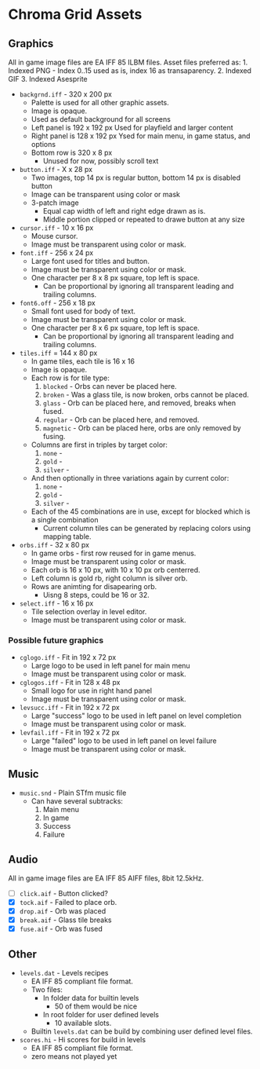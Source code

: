 # Chroma Grid Assets

## Graphics

All in game image files are EA IFF 85 ILBM files. Asset files preferred as:
    1. Indexed PNG - Index 0..15 used as is, index 16 as transaparency.
    2. Indexed GIF
    3. Indexed Asesprite

* `backgrnd.iff` - 320 x 200 px
    * Palette is used for all other graphic assets.
    * Image is opaque.
    * Used as default background for all screens
    * Left panel is 192 x 192 px
        Used for playfield and larger content
    * Right panel is 128 x 192 px
        Ysed for main menu, in game status, and options
    * Bottom row is 320 x 8 px
        * Unused for now, possibly scroll text
* `button.iff` - X x 28 px
    * Two images, top 14 px is regular button, bottom 14 px is disabled button
    * Image can be transparent using color or mask
    * 3-patch image
        * Equal cap width of left and right edge drawn as is.
        * Middle portion clipped or repeated to drawe button at any size
* `cursor.iff` - 10 x 16 px
    * Mouse cursor.
    * Image must be transparent using color or mask.
* `font.iff` - 256 x 24 px
    * Large font used for titles and button.
    * Image must be transparent using color or mask.
    * One character per 8 x 8 px square, top left is space.
        * Can be proportional by ignoring all transparent leading and trailing columns.
* `font6.off` - 256 x 18 px
    * Small font used for body of text.
    * Image must be transparent using color or mask.
    * One character per 8 x 6 px square, top left is space.
        * Can be proportional by ignoring all transparent leading and trailing columns.
* `tiles.iff` = 144 x 80 px
    * In game tiles, each tile is 16 x 16
    * Image is opaque.
    * Each row is for tile type:
        1. `blocked` - Orbs can never be placed here.
        2. `broken` - Was a glass tile, is now broken, orbs cannot be placed.
        3. `glass` - Orb can be placed here, and removed, breaks when fused.
        4. `regular` - Orb can be placed here, and removed.
        5. `magnetic` - Orb can be placed here, orbs are only removed by fusing.
    * Columns are first in triples by target color:
        1. `none` -
        2. `gold` -
        3. `silver` -
    * And then optionally in three variations again by current color:
        1. `none` -
        2. `gold` -
        3. `silver` -
    * Each of the 45 combinations are in use, except for blocked which is a single combination
        * Current column tiles can be generated by replacing colors using mapping table.
* `orbs.iff` - 32 x 80 px
    * In game orbs - first row reused for in game menus.
    * Image must be transparent using color or mask.
    * Each orb is 16 x 10 px, with 10 x 10 px orb centerred.
    * Left column is gold rb, right column is silver orb.
    * Rows are animting for disapearing orb.
        * Uisng 8 steps, could be 16 or 32.
* `select.iff` - 16 x 16 px
    * Tile selection overlay in level editor.
    * Image must be transparent using color or mask.
    
### Possible future graphics

* `cglogo.iff` - Fit in 192 x 72 px
    * Large logo to be used in left panel for main menu
    * Image must be transparent using color or mask.
* `cglogos.iff` - Fit in 128 x 48 px
    * Small logo for use in right hand panel
    * Image must be transparent using color or mask.
* `levsucc.iff` - Fit in 192 x 72 px
    * Large "success" logo to be used in left panel on level completion
    * Image must be transparent using color or mask.
* `levfail.iff` - Fit in 192 x 72 px
    * Large "failed" logo to be used in left panel on level failure
    * Image must be transparent using color or mask.

## Music

* `music.snd` - Plain STfm music file
    * Can have several subtracks:
        1. Main menu
        2. In game
        3. Success
        4. Failure

## Audio

All in game image files are EA IFF 85 AIFF files, 8bit 12.5kHz.

* [ ] `click.aif` - Button clicked?
* [x] `tock.aif` - Failed to place orb.
* [x] `drop.aif` - Orb was placed
* [x] `break.aif` - Glass tile breaks
* [x] `fuse.aif` - Orb was fused

## Other

* `levels.dat` - Levels recipes
    * EA IFF 85 compliant file format.
    * Two files:
        * In folder data for builtin levels
            * 50 of them would be nice
        * In root folder for user defined levels
            * 10 available slots.
    * Builtin `levels.dat` can be build by combining user defined level files.
* `scores.hi` - Hi scores for build in levels
    * EA IFF 85 compliant file format.
    * zero means not played yet
